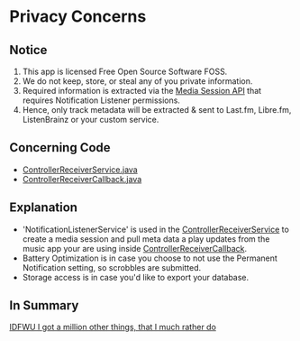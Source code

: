 # Privacy Concerns

## Notice
1. This app is licensed Free Open Source Software FOSS.
2. We do not keep, store, or steal any of you private information.
3. Required information is extracted via the [Media Session API](https://developer.android.com/guide/topics/media-apps/working-with-a-media-session) that requires Notification Listener permissions.
4. Hence, only track metadata will be extracted & sent to Last.fm, Libre.fm, ListenBrainz or your custom service.

## Concerning Code
 * [ControllerReceiverService.java](https://github.com/simple-last-fm-scrobbler/sls/blob/master/app/src/main/java/com/adam/aslfms/service/ControllerReceiverService.java#L50-L145)
 * [ControllerReceiverCallback.java](https://github.com/simple-last-fm-scrobbler/sls/blob/master/app/src/main/java/com/adam/aslfms/service/ControllerReceiverCallback.java)

## Explanation
 * 'NotificationListenerService' is used in the [ControllerReceiverService](https://github.com/simple-last-fm-scrobbler/sls/blob/master/app/src/main/java/com/adam/aslfms/service/ControllerReceiverService.java#L50-L145) to create a media session and pull meta data a play updates from the music app your are using inside [ControllerReceiverCallback](https://github.com/simple-last-fm-scrobbler/sls/blob/master/app/src/main/java/com/adam/aslfms/service/ControllerReceiverCallback.java).
 * Battery Optimization is in case you choose to not use the Permanent Notification setting, so scrobbles are submitted.
 * Storage access is in case you'd like to export your database.

## In Summary
[IDFWU I got a million other things, that I much rather do](https://www.youtube.com/watch?v=-d0Xms2jcu4)
